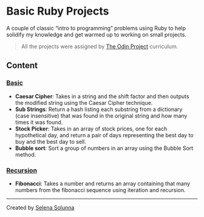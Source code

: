 # Basic Ruby Projects

A couple of classic “intro to programming” problems using Ruby to help solidify my knowledge and get warmed up to working on small projects.

> All the projects were assigned by [The Odin Project](https://www.theodinproject.com/paths/full-stack-ruby-on-rails/courses/ruby) curriculum.

## Content

### [Basic](https://www.theodinproject.com/paths/full-stack-ruby-on-rails/courses/ruby#basic-ruby-projects)
- **Caesar Cipher**: Takes in a string and the shift factor and then outputs the modified string using the Caesar Cipher technique.
- **Sub Strings**: Return a hash listing each substring from a dictionary (case insensitive) that was found in the original string and how many times it was found.
- **Stock Picker**: Takes in an array of stock prices, one for each hypothetical day, and return a pair of days representing the best day to buy and the best day to sell.
- **Bubble sort**: Sort a group of numbers in an array using the Bubble Sort method.

### [Recursion](https://www.theodinproject.com/lessons/ruby-recursion)
- **Fibonacci**: Takes a number and returns an array containing that many numbers from the fibonacci sequence using iteration and recursion.

___
Created by [Selena Solunna](http://www.github.com/ssolunna)
